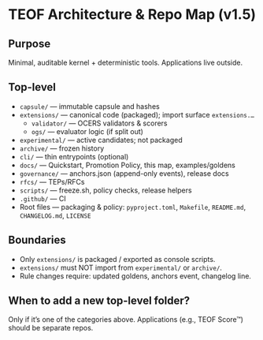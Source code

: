 # TEOF Architecture & Repo Map (v1.5)

## Purpose
Minimal, auditable kernel + deterministic tools. Applications live outside.

## Top-level
- `capsule/` — immutable capsule and hashes
- `extensions/` — canonical code (packaged); import surface `extensions.…`
  - `validator/` — OCERS validators & scorers
  - `ogs/`       — evaluator logic (if split out)
- `experimental/` — active candidates; not packaged
- `archive/` — frozen history
- `cli/` — thin entrypoints (optional)
- `docs/` — Quickstart, Promotion Policy, this map, examples/goldens
- `governance/` — anchors.json (append-only events), release docs
- `rfcs/` — TEPs/RFCs
- `scripts/` — freeze.sh, policy checks, release helpers
- `.github/` — CI
- Root files — packaging & policy: `pyproject.toml`, `Makefile`, `README.md`, `CHANGELOG.md`, `LICENSE`

## Boundaries
- Only `extensions/` is packaged / exported as console scripts.
- `extensions/` must NOT import from `experimental/` or `archive/`.
- Rule changes require: updated goldens, anchors event, changelog line.

## When to add a new top-level folder?
Only if it’s one of the categories above. Applications (e.g., TEOF Score™) should be separate repos.
